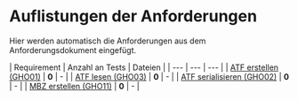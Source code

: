 # Auflistungen der Anforderungen

Hier werden automatisch die Anforderungen aus dem Anforderungsdokument eingefügt.

[//]: # (Script-Start)
| Requirement | Anzahl an Tests | Dateien |
| --- | --- | --- |
| [ATF erstellen (GHO01)](GHO01.md) | **0** | - |
| [ATF lesen (GHO03)](GHO03.md) | **0** | - |
| [ATF serialisieren (GHO02)](GHO02.md) | **0** | - |
| [MBZ erstellen (GHO11)](GHO11.md) | **0** | - |